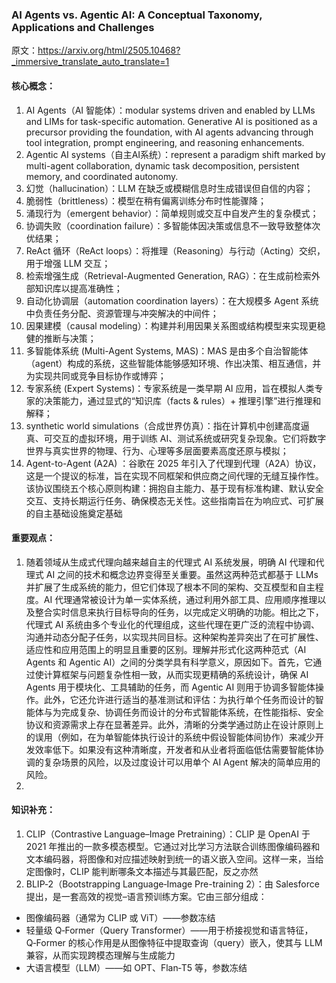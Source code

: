 ### AI Agents vs. Agentic AI: A Conceptual Taxonomy, Applications and Challenges
原文：https://arxiv.org/html/2505.10468?_immersive_translate_auto_translate=1

#### 核心概念：
1. AI Agents（AI 智能体）：modular systems driven and enabled by LLMs and LIMs for task-specific automation. Generative AI is positioned as a precursor providing the foundation, with AI agents advancing through tool integration, prompt engineering, and reasoning enhancements.
2. Agentic AI systems（自主AI系统）：represent a paradigm shift marked by multi-agent collaboration, dynamic task decomposition, persistent memory, and coordinated autonomy.
3. 幻觉（hallucination）：LLM 在缺乏或模糊信息时生成错误但自信的内容；
4. 脆弱性（brittleness）：模型在稍有偏离训练分布时性能骤降；
5. 涌现行为（emergent behavior）：简单规则或交互中自发产生的复杂模式；
6. 协调失败（coordination failure）：多智能体因决策或信息不一致导致整体次优结果；
7. ReAct 循环（ReAct loops）：将推理（Reasoning）与行动（Acting）交织，用于增强 LLM 交互；
8. 检索增强生成（Retrieval-Augmented Generation, RAG）：在生成前检索外部知识库以提高准确性；
9. 自动化协调层（automation coordination layers）：在大规模多 Agent 系统中负责任务分配、资源管理与冲突解决的中间件；
10. 因果建模（causal modeling）：构建并利用因果关系图或结构模型来实现更稳健的推断与决策；
11. 多智能体系统 (Multi-Agent Systems, MAS)：MAS 是由多个自治智能体（agent）构成的系统，这些智能体能够感知环境、作出决策、相互通信，并为实现共同或竞争目标协作或博弈；
12. 专家系统 (Expert Systems)：专家系统是一类早期 AI 应用，旨在模拟人类专家的决策能力，通过显式的“知识库（facts & rules）+ 推理引擎”进行推理和解释；
13. synthetic world simulations（合成世界仿真）：指在计算机中创建高度逼真、可交互的虚拟环境，用于训练 AI、测试系统或研究复杂现象。它们将数字世界与真实世界的物理、行为、心理等多层面要素高度还原与模拟；
14. Agent-to-Agent (A2A) ：谷歌在 2025 年引入了代理到代理（A2A）协议，这是一个提议的标准，旨在实现不同框架和供应商之间代理的无缝互操作性。该协议围绕五个核心原则构建：拥抱自主能力、基于现有标准构建、默认安全交互、支持长期运行任务、确保模态无关性。这些指南旨在为响应式、可扩展的自主基础设施奠定基础

#### 重要观点：
1. 随着领域从生成式代理向越来越自主的代理式 AI 系统发展，明确 AI 代理和代理式 AI 之间的技术和概念边界变得至关重要。虽然这两种范式都基于 LLMs 并扩展了生成系统的能力，但它们体现了根本不同的架构、交互模型和自主程度。AI 代理通常被设计为单一实体系统，通过利用外部工具、应用顺序推理以及整合实时信息来执行目标导向的任务，以完成定义明确的功能。相比之下，代理式 AI 系统由多个专业化的代理组成，这些代理在更广泛的流程中协调、沟通并动态分配子任务，以实现共同目标。这种架构差异突出了在可扩展性、适应性和应用范围上的明显且重要的区别。理解并形式化这两种范式（AI Agents 和 Agentic AI）之间的分类学具有科学意义，原因如下。首先，它通过使计算框架与问题复杂性相一致，从而实现更精确的系统设计，确保 AI Agents 用于模块化、工具辅助的任务，而 Agentic AI 则用于协调多智能体操作。此外，它还允许进行适当的基准测试和评估：为执行单个任务而设计的智能体与为完成复杂、协调任务而设计的分布式智能体系统，在性能指标、安全协议和资源需求上存在显著差异。此外，清晰的分类学通过防止在设计原则上的误用（例如，在为单智能体执行设计的系统中假设智能体间协作）来减少开发效率低下。如果没有这种清晰度，开发者和从业者将面临低估需要智能体协调的复杂场景的风险，以及过度设计可以用单个 AI Agent 解决的简单应用的风险。
2. 


#### 知识补充：
1. CLIP（Contrastive Language–Image Pretraining）：CLIP 是 OpenAI 于 2021 年推出的一款多模态模型。它通过对比学习方法联合训练图像编码器和文本编码器，将图像和对应描述映射到统一的语义嵌入空间。这样一来，当给定图像时，CLIP 能判断哪条文本描述与其最匹配，反之亦然
2. BLIP‑2（Bootstrapping Language‑Image Pre-training 2）：由 Salesforce 提出，是一套高效的视觉–语言预训练方案。它由三部分组成：
- 图像编码器（通常为 CLIP 或 ViT）——参数冻结
- 轻量级 Q‑Former（Query Transformer）——用于桥接视觉和语言特征，Q‑Former 的核心作用是从图像特征中提取查询（query）嵌入，使其与 LLM 兼容，从而实现跨模态理解与生成能力 
- 大语言模型（LLM）——如 OPT、Flan‑T5 等，参数冻结

